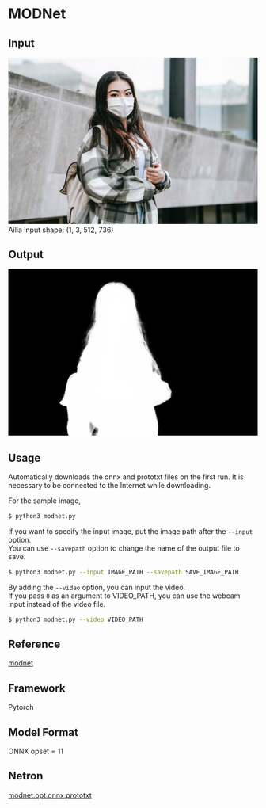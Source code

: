 # MODNet

## Input

![Input](input.jpg)
Ailia input shape: (1, 3, 512, 736)

## Output

![Output](output.jpg)

## Usage

Automatically downloads the onnx and prototxt files on the first run. It is necessary to be connected to the Internet
while downloading.

For the sample image,

``` bash
$ python3 modnet.py
```

If you want to specify the input image, put the image path after the `--input` option.  
You can use `--savepath` option to change the name of the output file to save.

```bash
$ python3 modnet.py --input IMAGE_PATH --savepath SAVE_IMAGE_PATH
```

By adding the `--video` option, you can input the video.   
If you pass `0` as an argument to VIDEO_PATH, you can use the webcam input instead of the video file.

```bash
$ python3 modnet.py --video VIDEO_PATH
```

## Reference

[modnet](https://github.com/ZHKKKe/MODNet)

## Framework

Pytorch

## Model Format

ONNX opset = 11

## Netron

[modnet.opt.onnx.prototxt](https://netron.app/?url=https://storage.googleapis.com/ailia-models/modnet/modnet.opt.onnx.prototxt)
